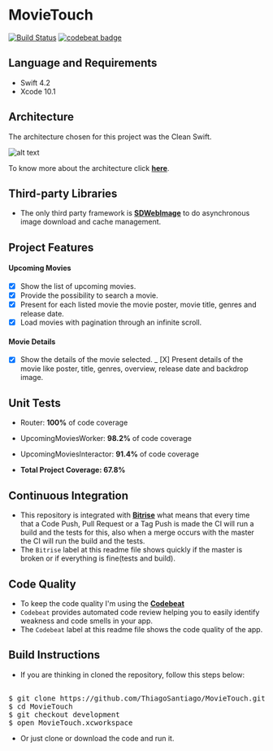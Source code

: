 # MovieTouch

[![Build Status](https://app.bitrise.io/app/1d2ebb0208126084/status.svg?token=QbbHZ_0yoUwfRr92XegxRA&branch=development)](https://app.bitrise.io/app/1d2ebb0208126084) [![codebeat badge](https://codebeat.co/badges/8ef077cd-2ff5-4c24-a299-3ceb8df45b12)](https://codebeat.co/projects/github-com-thiagosantiago-movietouch-development)


## Language and Requirements

- Swift 4.2
- Xcode 10.1

## Architecture

The architecture chosen for this project was the Clean Swift.

![alt text](https://cdn-images-1.medium.com/max/2000/1*QV4nxWPd_sbGhoWO-X7PfQ.png)

To know more about the architecture click [**here**](https://hackernoon.com/introducing-clean-swift-architecture-vip-770a639ad7bf).

## Third-party Libraries

- The only third party framework is [**SDWebImage**](https://github.com/SDWebImage/SDWebImage) to do asynchronous image download and cache management.

## Project Features

#### Upcoming Movies

- [x] Show the list of upcoming movies.
- [x] Provide the possibility to search a movie.
- [x] Present for each listed movie the movie poster, movie title, genres and release date.
- [X] Load movies with pagination through an infinite scroll.

#### Movie Details

- [x] Show the details of the movie selected. 
_ [X] Present details of the movie like poster, title, genres, overview, release date and backdrop image.

## Unit Tests

- Router: **100%** of code coverage
- UpcomingMoviesWorker: **98.2%** of code coverage
- UpcomingMoviesInteractor: **91.4%** of code coverage

- **Total Project Coverage: 67.8%**

## Continuous Integration

- This repository is integrated with [**Bitrise**](https://www.bitrise.io) what means that every time that a Code Push, Pull Request or a Tag Push is made the CI will run a build and the tests for this, also when a merge occurs with the master the CI will run the build and the tests.
- The `Bitrise` label at this readme file shows quickly if the master is broken or if everything is fine(tests and build).

## Code Quality

- To keep the code quality I'm using the [**Codebeat**](https://codebeat.co)
- `Codebeat` provides automated code review helping you to easily identify weakness and code smells in your app.
- The `Codebeat` label at this readme file shows the code quality of the app.

## Build Instructions

- If you are thinking in cloned the repository, follow this steps below: 
<pre> 
$ git clone https://github.com/ThiagoSantiago/MovieTouch.git
$ cd MovieTouch
$ git checkout development
$ open MovieTouch.xcworkspace
</pre>

- Or just clone or download the code and run it.
